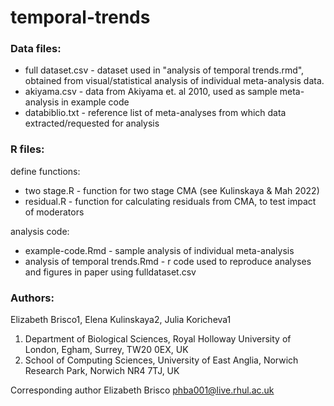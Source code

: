 # temporal-trends

### Data files: 
- full dataset.csv - dataset used in "analysis of temporal trends.rmd", obtained from visual/statistical analysis of individual meta-analysis data.
- akiyama.csv - data from Akiyama et. al 2010, used as sample meta-analysis in example code 
- databiblio.txt - reference list of meta-analyses from which data extracted/requested for analysis

### R files:
define functions:
- two stage.R - function for two stage CMA (see Kulinskaya & Mah 2022)
- residual.R - function for calculating residuals from CMA, to test impact of moderators

analysis code:
- example-code.Rmd - sample analysis of individual meta-analysis
- analysis of temporal trends.Rmd - r code used to reproduce analyses and figures in paper using fulldataset.csv


### Authors:

Elizabeth Brisco1, Elena Kulinskaya2, Julia Koricheva1
1. Department of Biological Sciences, Royal Holloway University of London, Egham, Surrey, TW20 0EX, UK
2. School of Computing Sciences, University of East Anglia, Norwich Research Park, Norwich NR4 7TJ, UK

Corresponding author Elizabeth Brisco phba001@live.rhul.ac.uk
